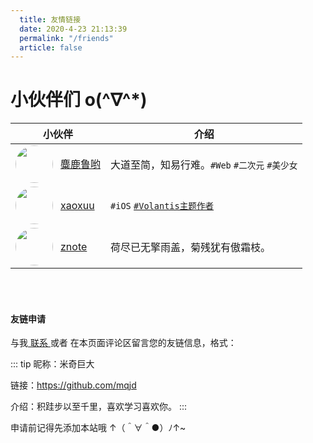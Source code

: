 ```yaml
---
  title: 友情链接
  date: 2020-4-23 21:13:39
  permalink: "/friends"
  article: false
---
```


# 小伙伴们 o(^∇^*)

| 小伙伴                                                       | 介绍                 |
| ------------------------------------------------------------ | -------------------- |
| <img src="https://cdn.jsdelivr.net/gh/xugaoyi/image_store/blog/20200122153807.jpg" class="headImg">[麋鹿鲁哟](https://www.cnblogs.com/miluluyo/) | 大道至简，知易行难。`#Web` `#二次元` `#美少女` |
| <img src="https://cdn.jsdelivr.net/gh/xaoxuu/assets@master/avatar/avatar.png" class="headImg">[xaoxuu](https://xaoxuu.com) | `#iOS` [`#Volantis主题作者`](https://volantis.js.org/) |
| <img src="https://zpj80231.gitee.io/znote/vuepress/head-fish.jpg" class="headImg">[znote](https://zpj80231.gitee.io/znote/) | 荷尽已无擎雨盖，菊残犹有傲霜枝。|

<br><br>

#### 友链申请

与我[ 联系 ](/about/#联系)或者 在本页面评论区留言您的友链信息，格式：

::: tip
昵称：米奇巨大

链接：<https://github.com/mqjd>

介绍：积跬步以至千里，喜欢学习喜欢你。
:::

申请前记得先添加本站哦 ↑（＾∀＾●）ﾉ↑~


<style scoped>
  .custom-block-title{display:none;}
  .headImg{width:60px;height:60px;border-radius: 50%;float: left;margin-right: 12px;}
  .headImg + a{line-height:60px;}
</style>